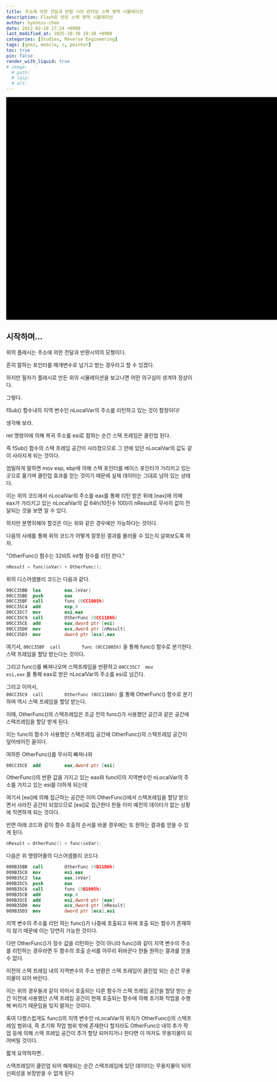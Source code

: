 ```yaml
---
title: 주소에 의한 전달과 반환 시의 런타임 스택 영역 시뮬레이션
description: Flash로 만든 스택 영역 시뮬레이션
author: hyeonsu-choe
date: 2012-02-18 17:24 +0900
last_modified_at: 2025-10-30 19:30 +0900
categories: [Studies, Reverse Engineering]
tags: [gnex, mobile, c, pointer]
toc: true
pin: false
render_with_liquid: true
# image:
  # path: 
  # lqip: 
  # alt: 
---
```


<script src="https://unpkg.com/@ruffle-rs/ruffle"></script>

<div id="flash-host" style="width:800px;height:600px;background:#000"></div>

<script>
  window.addEventListener("DOMContentLoaded", () => {
    const ruffle = window.RufflePlayer?.newest?.();
    if (!ruffle) return;
    const player = ruffle.createPlayer();
    const host = document.getElementById("flash-host");
    host.appendChild(player);
    player.style.width = "100%";
    player.style.height = "100%";
    player
      .load("{{ '/assets/flash/studies/disasm_6/address_stack.swf' | relative_url }}")
      .catch(console.error);
  });
</script>

## 시작하며...

위의 플래시는 주소에 의한 전달과 반환시의의 모형이다.

흔히 말하는 포인터를 매개변수로 넘기고 받는 경우라고 할 수 있겠다.

하지만 필자가 플래시로 만든 위의 시뮬레이션을 보고나면 어떤 의구심이 생겨야 정상이다.

그렇다.

fSub() 함수내의 지역 변수인 nLocalVar의 주소를 리턴하고 있는 것이 함정이다!

생각해 보라.

ret 명령어에 의해 복귀 주소를 esi로 팝하는 순간 스택 프레임은 클린업 된다.

즉 fSub() 함수의 스택 프레임 공간이 사라졌으므로 그 안에 있던 nLocalVar의 값도 같이 사라지게 되는 것이다.

엄밀하게 말하면 mov esp, ebp에 의해 스택 포인터를 베이스 포인터가 가리키고 있는 곳으로 옮기며 클린업 효과를 얻는 것이기 때문에 실제 데이터는 그대로 남아 있는 상태다.

이는 위의 코드에서 nLocalVar의 주소를 eax를 통해 리턴 받은 뒤에 [eax]에 의해 eax가 가리키고 있는 nLocalVar의 값 64h(10진수 100)이 nResult로 무사히 값이 전달되는 것을 보면 알 수 있다.

하지만 분명히해야 할것은 이는 위와 같은 경우에만 가능하다는 것이다.

다음의 사례를 통해 위의 코드가 어떻게 잘못된 결과를 불러올 수 있는지 살펴보도록 하자.

"OtherFunc() 함수는 32비트 int형 정수를 리턴 한다."

```cpp
nResult = func(&nVar) + OtherFunc();
```
위의 디스어셈블리 코드는 다음과 같다.

```nasm
00CC35BB  lea         eax,[nVar]
00CC35BE  push        eax
00CC35BF  call        func (0CC1005h)
00CC35C4  add         esp,4
00CC35C7  mov         esi,eax
00CC35C9  call        OtherFunc (0CC11D6h)
00CC35CE  add         eax,dword ptr [esi]
00CC35D0  mov         ecx,dword ptr [nResult]
00CC35D3  mov         dword ptr [ecx],eax
```

여기서,
`00CC35BF  call        func (0CC1005h)`  을 통해 func() 함수로 분기한다.
스택 프레임을 할당 받는다는 것이다.

그리고 func()를 빠져나오며 스택프레임을 반환하고
`00CC35C7  mov         esi,eax`  를 통해 eax로 받은 nLocalVar의 주소를 esi로 넘긴다.

그리고 이어서,  
`00CC35C9  call        OtherFunc (0CC11D6h)`  를 통해 OtherFunc() 함수로 분기하며 역시 스택 프레임을 할당 받는다.

이때, OtherFunc()의 스택프레임은 조금 전의 func()가 사용했던 공간과 같은 공간에 스택프레임을 할당 받게 된다.

이는 func의 함수가 사용했던 스택프레임 공간에 OtherFunc()의 스택프레임 공간이 덮어씌어진 꼴이다.

여하튼 OtherFunc()를 무사히 빠져나와

```nasm
00CC35CE  add         eax,dword ptr [esi] 
```
OtherFunc()의 반환 값을 가지고 있는 eax와 funcI()의 지역변수인 nLocalVar의 주소를 가지고 있는 esi를 더하게 되는데

여기서 [esi]에 의해 접근하는 공간은 이미 OtherFunc()에서 스택프레임을 할당 받으면서 사라진 공간이 되었으므로 [esi]로 접근한다 한들 이미 예전의 데이터가 없는 상황에 직면하게 되는 것이다.



반면 아래 코드와 같이 함수 호출의 순서를 바꿀 경우에는 또 원하는 결과를 얻을 수 있게 된다.

```nasm
nResult = OtherFunc() + func(&nVar);
```

다음은 위 명령어줄의 디스어셈블리 코드다.

```nasm
009B35BB  call        OtherFunc (9B11D6h)  
009B35C0  mov         esi,eax  
009B35C2  lea         eax,[nVar]
009B35C5  push        eax
009B35C6  call        func (9B1005h)  
009B35CB  add         esp,4
009B35CE  add         esi,dword ptr [eax]  
009B35D0  mov         ecx,dword ptr [nResult]
009B35D3  mov         dword ptr [ecx],esi
```

지역 변수의 주소를 리턴 하는 func()가 나중에 호출되고 뒤에 호출 되는 함수가 존재하지 않기 때문에 이는 당연히 가능한 것이다.

다만 OtherFunc()가 정수 값을 리턴하는 것이 아니라 func()와 같이 지역 변수의 주소를 리턴하는 경우라면 두 함수의 호출 순서를 아무리 뒤바꾼다 한들 원하는 결과를 얻을 수 없다.


이전의 스택 프레임 내의 지역변수의 주소 반환은 스택 프레임이 클린업 되는 순간 무용지물이 되어 버린다.

이는 위의 경우들과 같이 이어서 호출되는 다른 함수가 스택 프레임 공간을 할당 받는 순간 이전에 사용했던 스택 프레임 공간이 현재 호출되는 함수에 의해 초기화 작업을 수행해 버리기 때문임을 잊지 말자는 것이다.

혹여 다행스럽게도 func()의 지역 변수인 nLocalVar의 위치가 OtherFunc()의 스택프레임 범위내, 즉 초기화 작업 범위 밖에 존재한다  할지라도 OtherFunc() 내의 추가 작업 등에 의해 스택 프레임 공간이 추가 할당 되어지거나 한다면 이 마저도 무용지물이 되어버릴 것이다.

짧게 요약하자면..

스택프레임이 클린업 되어 해제되는 순간 스택프레임에 있던 데이터는 무용지물이 되어 신뢰성을 보장받을 수 없게 된다